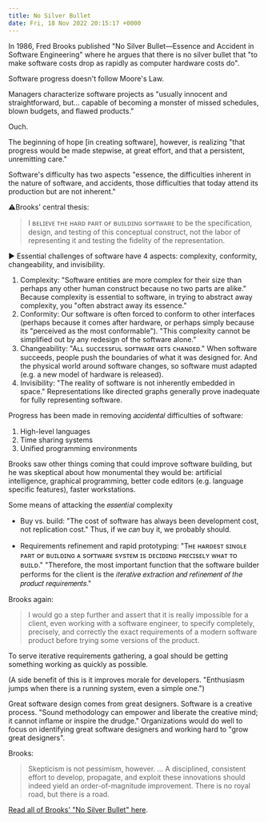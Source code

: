```yaml
---
title: No Silver Bullet
date: Fri, 18 Nov 2022 20:15:17 +0000
---
```


In 1986, Fred Brooks published "No Silver Bullet—Essence and Accident in Software Engineering" where he argues that there is no silver bullet that "to make software costs drop as rapidly as computer hardware costs do".

Software progress doesn't follow Moore's Law.

Managers characterize software projects as "usually innocent and straightforward, but... capable of becoming a monster of missed schedules, blown budgets, and flawed products." 

Ouch.

The beginning of hope [in creating software], however, is realizing "that progress would be made stepwise, at great effort, and that a persistent, unremitting care."

Software's difficulty has two aspects "essence, the difficulties inherent in the nature of software, and accidents, those difficulties that today attend its production but are not inherent."

⚠️Brooks' central thesis:

> I ʙᴇʟɪᴇᴠᴇ ᴛʜᴇ ʜᴀʀᴅ ᴘᴀʀᴛ ᴏғ ʙᴜɪʟᴅɪɴɢ sᴏғᴛᴡᴀʀᴇ to be the specification, design, and testing of this conceptual construct, not the labor of representing it and testing the fidelity of the representation.

▶ Essential challenges of software have 4 aspects: complexity, conformity, changeability, and invisibility.

1. Complexity: "Software entities are more complex for their size than perhaps any other human construct because no two parts are alike." Because complexity is essential to software, in trying to abstract away complexity, you "often abstract away its essence."
2. Conformity: Our software is often forced to conform to other interfaces (perhaps because it comes after hardware, or perhaps simply because its "perceived as the most conformable"). "This complexity cannot be simplified out by any redesign of the software alone."
3. Changeability: "Aʟʟ sᴜᴄᴄᴇssғᴜʟ sᴏғᴛᴡᴀʀᴇ ɢᴇᴛs ᴄʜᴀɴɢᴇᴅ." When software succeeds, people push the boundaries of what it was designed for. And the physical world around software changes, so software must adapted (e.g. a new model of hardware is released).
4. Invisibility: "The reality of software is not inherently embedded in space." Representations like directed graphs generally prove inadequate for fully representing software.

Progress has been made in removing 𝑎𝑐𝑐𝑖𝑑𝑒𝑛𝑡𝑎𝑙 difficulties of software: 

1. High-level languages
2. Time sharing systems
3. Unified programming environments

Brooks saw other things coming that could improve software building, but he
was skeptical about how monumental they would be: artificial intelligence,
graphical programming, better code editors (e.g. language specific features),
faster workstations.

Some means of attacking the 𝑒𝑠𝑠𝑒𝑛𝑡𝑖𝑎𝑙 complexity

* Buy vs. build: "The cost of software has always been development cost, not
replication cost." Thus, if we 𝑐𝑎𝑛 buy it, we probably should.

* Requirements refinement and rapid prototyping: "Tʜᴇ ʜᴀʀᴅᴇsᴛ sɪɴɢʟᴇ ᴘᴀʀᴛ ᴏғ
ʙᴜɪʟᴅɪɴɢ ᴀ sᴏғᴛᴡᴀʀᴇ sʏsᴛᴇᴍ ɪs ᴅᴇᴄɪᴅɪɴɢ ᴘʀᴇᴄɪsᴇʟʏ ᴡʜᴀᴛ ᴛᴏ ʙᴜɪʟᴅ." "Therefore,
the most important function that the software builder performs for the client
is the 𝑖𝑡𝑒𝑟𝑎𝑡𝑖𝑣𝑒 𝑒𝑥𝑡𝑟𝑎𝑐𝑡𝑖𝑜𝑛 𝑎𝑛𝑑 𝑟𝑒𝑓𝑖𝑛𝑒𝑚𝑒𝑛𝑡 𝑜𝑓 𝑡ℎ𝑒 𝑝𝑟𝑜𝑑𝑢𝑐𝑡 𝑟𝑒𝑞𝑢𝑖𝑟𝑒𝑚𝑒𝑛𝑡𝑠."

Brooks again: 

> I would go a step further and assert that it is really impossible for a
client, even working with a software engineer, to specify completely,
precisely, and correctly the exact requirements of a modern software product
before trying some versions of the product.

To serve iterative requirements gathering, a goal should be getting something
working as quickly as possible.

(A side benefit of this is it improves morale for developers. "Enthusiasm
jumps when there is a running system, even a simple one.")

Great software design comes from great designers. Software is a creative
process. "Sound methodology can empower and liberate the creative mind; it
cannot inflame or inspire the drudge." Organizations would do well to focus on
identifying great software designers and working hard to "grow great
designers".

Brooks:

> Skepticism is not pessimism, however. ... A disciplined, consistent effort to
develop, propagate, and exploit these innovations should indeed yield an
order-of-magnitude improvement. There is no royal road, but there is a road.

[Read all of Brooks' "No Silver Bullet"
here](http://worrydream.com/refs/Brooks-NoSilverBullet.pdf).
